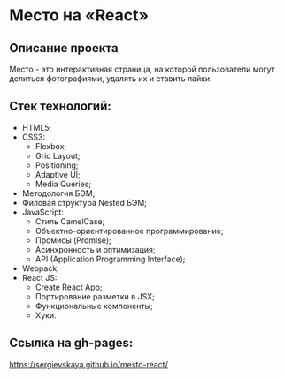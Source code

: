 # Место на «React»

## Описание проекта
Место - это интерактивная страница, на которой пользователи могут делиться фотографиями, удалять их и ставить лайки. 

## Стек технологий:

- HTML5;
- CSS3:
  - Flexbox;
  - Grid Layout;
  - Positioning;
  - Adaptive UI;
  - Media Queries;
- Методология БЭМ;
- Фйловая структура Nested БЭМ;
- JavaScript:
  - Стиль CamelCase;
  - Объектно-ориентированное программирование;
  - Промисы (Promise);
  - Асинхронность и оптимизация;
  - API (Application Programming Interface);
- Webpack;
- React JS:
  - Create React App;
  - Портирование разметки в JSX;
  - Функциональные компоненты;
  - Хуки.

## Ссылка на gh-pages:

https://sergievskaya.github.io/mesto-react/